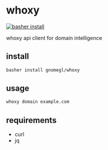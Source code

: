 # whoxy

[![basher install](https://www.basher.it/assets/logo/basher_install.svg)](https://www.basher.it/package/)

whoxy api client for domain intelligence

## install

```bash
basher install gnomegl/whoxy
```

## usage

```bash
whoxy domain example.com
```

## requirements

- curl
- jq
